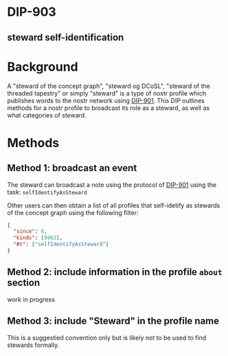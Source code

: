DIP-903
=====
steward self-identification
-----

# Background

A "steward of the concept graph", "steward og DCoSL", "steward of the threaded tapestry" or simply "steward" is a type of nostr profile which publishes words to the nostr network using [DIP-901](901.md). This DIP outlines methods for a nostr profile to broadcast its role as a steward, as well as what categories of steward.

# Methods

## Method 1: broadcast an event

The steward can broadcast a note using the protocol of [DIP-901](901.md) using the task: `selfIdentifyAsSteward`

Other users can then obtain a list of all profiles that self-idetify as stewards of the concept graph using the following filter:

```json
{
  "since": 0,
  "kinds": [9902],
  "#t": ["selfIdentifyAsSteward"]
}
```

## Method 2: include information in the profile `about` section

work in progress

## Method 3: include "Steward" in the profile name

This is a suggestied convention only but is likely not to be used to find stewards formally.
